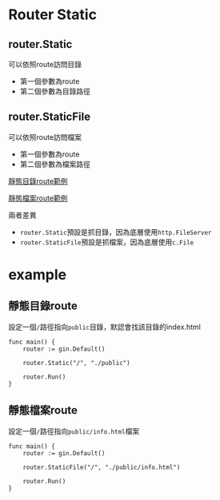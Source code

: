 # Router Static

## router.Static

可以依照route訪問目錄

* 第一個參數為route
* 第二個參數為目錄路徑

## router.StaticFile

可以依照route訪問檔案

* 第一個參數為route
* 第二個參數為檔案路徑

[靜態目錄route範例](#靜態目錄route)

[靜態檔案route範例](#範例)

兩者差異

* `router.Static`預設是抓目錄，因為底層使用`http.FileServer`
* `router.StaticFile`預設是抓檔案，因為底層使用`c.File`

# example

## 靜態目錄route

設定一個`/`路徑指向`public`目錄，默認會找該目錄的index.html

    func main() {
        router := gin.Default()
        
        router.Static("/", "./public")

        router.Run()
    }

## 靜態檔案route

設定一個`/`路徑指向`public/info.html`檔案

    func main() {
        router := gin.Default()
        
        router.StaticFile("/", "./public/info.html")

        router.Run()
    }